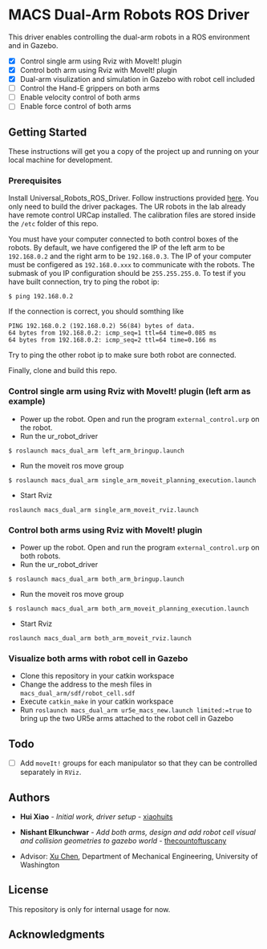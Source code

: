 # MACS Dual-Arm Robots ROS Driver

This driver enables controlling the dual-arm robots in a ROS environment and in Gazebo. 
- [x] Control single arm using Rviz with MoveIt! plugin
- [x] Control both arm using Rviz with MoveIt! plugin
- [X] Dual-arm visulization and simulation in Gazebo with robot cell included
- [ ] Control the Hand-E grippers on both arms
- [ ] Enable velocity control of both arms
- [ ] Enable force control of both arms

## Getting Started

These instructions will get you a copy of the project up and running on your local machine for development.

### Prerequisites

Install Universal_Robots_ROS_Driver. Follow instructions provided [here](https://github.com/UniversalRobots/Universal_Robots_ROS_Driver).
You only need to build the driver packages. The UR robots in the lab already have remote control URCap installed. 
The calibration files are stored inside the ```/etc``` folder of this repo.

You must have your computer connected to both control boxes of the robots. 
By default, we have configered the IP of the left arm to be ```192.168.0.2``` and the right arm to be ```192.168.0.3```.
The IP of your computer must be configered as ```192.168.0.xxx``` to communicate with the robots.
The submask of you IP configuration should be ```255.255.255.0```.
To test if you have built connection, try to ping the robot ip:
```
$ ping 192.168.0.2
```
If the connection is correct, you should somthing like
```
PING 192.168.0.2 (192.168.0.2) 56(84) bytes of data.
64 bytes from 192.168.0.2: icmp_seq=1 ttl=64 time=0.085 ms
64 bytes from 192.168.0.2: icmp_seq=2 ttl=64 time=0.166 ms
```
Try to ping the other robot ip to make sure both robot are connected.

Finally, clone and build this repo.

### Control single arm using Rviz with MoveIt! plugin (left arm as example)
- Power up the robot. Open and run the program ```external_control.urp``` on the robot.
- Run the ur_robot_driver
```
$ roslaunch macs_dual_arm left_arm_bringup.launch
```
- Run the moveit ros move group
```
$ roslaunch macs_dual_arm single_arm_moveit_planning_execution.launch
```
- Start Rviz
```
roslaunch macs_dual_arm single_arm_moveit_rviz.launch
```

### Control both arms using Rviz with MoveIt! plugin
- Power up the robot. Open and run the program ```external_control.urp``` on both robots.
- Run the ur_robot_driver
```
$ roslaunch macs_dual_arm both_arm_bringup.launch
```
- Run the moveit ros move group
```
$ roslaunch macs_dual_arm both_arm_moveit_planning_execution.launch
```
- Start Rviz
```
roslaunch macs_dual_arm both_arm_moveit_rviz.launch
```

### Visualize both arms with robot cell in Gazebo

- Clone this repository in your catkin workspace
- Change the address to the mesh files in `macs_dual_arm/sdf/robot_cell.sdf`
- Execute `catkin_make` in your catkin workspace
- Run `roslaunch macs_dual_arm ur5e_macs_new.launch limited:=true` to bring up the two UR5e arms attached to the robot cell in Gazebo

## Todo

- [ ] Add `moveIt!` groups for each manipulator so that they can be controlled separately in `RViz`.

## Authors

- **Hui Xiao** - *Initial work, driver setup* - [xiaohuits](https://github.com/xiaohuits)
- **Nishant Elkunchwar** - *Add both arms, design and add robot cell visual and collision geometries to gazebo world* - [thecountoftuscany](https://github.com/thecountoftuscany)

- Advisor: [Xu Chen](https://faculty.washington.edu/chx/), Department of Mechanical Engineering, University of Washington

## License

This repository is only for internal usage for now.

## Acknowledgments


